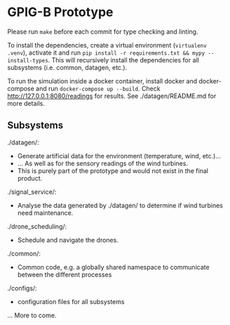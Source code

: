 # GPIG-B Prototype

Please run `make` before each commit for type checking and linting.

To install the dependencies, create a virtual environment (`virtualenv .venv`),
activate it and run `pip install -r requirements.txt && mypy --install-types`.
This will recursively install the dependencies for all subsystems (i.e. common,
datagen, etc.).

To run the simulation inside a docker container, install docker and
docker-compose and run `docker-compose up --build`. Check
http://127.0.0.1:8080/readings for results. See ./datagen/README.md for more
details.

## Subsystems

./datagen/:
- Generate artificial data for the environment (temperature, wind, etc.)...
- ... As well as for the sensory readings of the wind  turbines.
- This is purely part of the prototype and would not exist in the final product.

./signal_service/:
- Analyse the data generated by ./datagen/ to determine if wind turbines need
  maintenance.

./drone_scheduling/:
- Schedule and navigate the drones.

./common/:
- Common code, e.g. a globally shared namespace to communicate between the
  different processes

./configs/:
- configuration files for all subsystems

... More to come.
